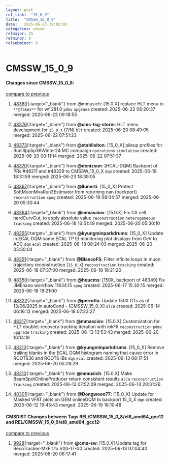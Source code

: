 ```yaml
---
layout: post
rel_link:  "15_0_9"
title:  "CMSSW_15_0_9"
date:   2025-06-23 19:02:03
categories: cmssw
relmajor: 15
relminor: 0
relsubminor: 9
---
```


# CMSSW_15_0_9
#### Changes since CMSSW_15_0_8:
[compare to previous](https://github.com/cms-sw/cmssw/compare/CMSSW_15_0_8...CMSSW_15_0_9)



1. [48380](http://github.com/cms-sw/cmssw/pull/48380){:target="_blank"}  from @mmusich: [15.0.X] replace HLT menu to `**@fake2**` for wf 281.0 `pdmv` `upgrade` created: 2025-06-22 08:20:37 merged: 2025-06-23 09:18:55

2. [48376](http://github.com/cms-sw/cmssw/pull/48376){:target="_blank"}  from **@cms-tsg-storm**: HLT menu development for `15_0_X` (7/N)   `hlt` created: 2025-06-20 08:49:05 merged: 2025-06-22 07:51:23

3. [48373](http://github.com/cms-sw/cmssw/pull/48373){:target="_blank"}  from **@stahlleiton**: [15_0_X] pileup profiles for RunIIIpp5p36Winter24 MC compaign `operations` `simulation` created: 2025-06-20 00:11:14 merged: 2025-06-22 07:51:37

4. [48370](http://github.com/cms-sw/cmssw/pull/48370){:target="_blank"}  from **@denizsun**: [HCAL-DQM] Backport of PRs #48211 and #48329 to CMSSW_15_0_X `dqm` created: 2025-06-19 18:31:59 merged: 2025-06-23 18:39:05

5. [48367](http://github.com/cms-sw/cmssw/pull/48367){:target="_blank"}  from **@llunerti**: [15_0_X] Protect SoftMuonMvaRun3Estimator from returning nan (backport) `reconstruction` `xpog` created: 2025-06-19 08:04:57 merged: 2025-06-20 05:30:44

6. [48364](http://github.com/cms-sw/cmssw/pull/48364){:target="_blank"}  from **@mmasciov**: [15.0.X] Fix CA cell hardCurvCut, to apply absolute value `reconstruction` `heterogeneous` `tracking` created: 2025-06-18 16:51:49 merged: 2025-06-20 05:30:10

7. [48355](http://github.com/cms-sw/cmssw/pull/48355){:target="_blank"}  from **@kyungminparkdrums**: [15_0_X] Update in ECAL DQM some ECAL TP Et monitoring plot displays from GeV to ADC `dqm` `ecal` created: 2025-06-18 08:24:03 merged: 2025-06-20 05:30:04

8. [48351](http://github.com/cms-sw/cmssw/pull/48351){:target="_blank"}  from **@BlancoFS**: Filter infinite loops in muon trajectory reconstruction [`15_0_X`] `reconstruction` `tracking` created: 2025-06-18 07:37:00 merged: 2025-06-18 18:21:20

9. [48350](http://github.com/cms-sw/cmssw/pull/48350){:target="_blank"}  from **@hqucms**: [150X, backport of 48349] Fix JMEnano workflow 11634.15 `xpog` created: 2025-06-17 15:30:15 merged: 2025-06-18 18:21:00

10. [48322](http://github.com/cms-sw/cmssw/pull/48322){:target="_blank"}  from **@perrotta**: Update 150X GTs as of 13/06/2025 in autoCond - [CMSSW_15_0_X] `alca` created: 2025-06-14 06:16:12 merged: 2025-06-18 07:23:27

11. [48317](http://github.com/cms-sw/cmssw/pull/48317){:target="_blank"}  from **@mmasciov**: [15.0.X] Customization for HLT doublet-recovery tracking iteration with mkFit `reconstruction` `pdmv` `upgrade` `tracking` created: 2025-06-13 13:53:43 merged: 2025-06-20 16:14:18

12. [48313](http://github.com/cms-sw/cmssw/pull/48313){:target="_blank"}  from **@kyungminparkdrums**: [15_0_X] Remove trailing blanks in the ECAL DQM histogram naming that cause error in ROOT636 and ROOT6 IBs `dqm` `ecal` created: 2025-06-13 08:17:51 merged: 2025-06-20 05:28:29

13. [48310](http://github.com/cms-sw/cmssw/pull/48310){:target="_blank"}  from **@mmusich**: [15.0.X] Make BeamSpotOnlineProducer return consistent results `alca` `reconstruction` `tracking` created: 2025-06-13 07:52:09 merged: 2025-06-14 20:31:26

14. [48305](http://github.com/cms-sw/cmssw/pull/48305){:target="_blank"}  from **@Dongwoon77**: [15_0_X] Update for Masked VFAT plots on GEM onlineDQM to backport 15_0_X `dqm` created: 2025-06-12 16:45:43 merged: 2025-06-19 18:10:48

#### CMSDIST Changes between Tags REL/CMSSW_15_0_8/el8_amd64_gcc12 and REL/CMSSW_15_0_9/el8_amd64_gcc12:
[compare to previous](https://github.com/cms-sw/cmsdist/compare/REL/CMSSW_15_0_8/el8_amd64_gcc12...REL/CMSSW_15_0_9/el8_amd64_gcc12)



1. [9928](http://github.com/cms-sw/cmsdist/pull/9928){:target="_blank"}  from **@cms-sw**: [15.0.X]  Update tag for RecoTracker-MkFit to V00-17-00 created: 2025-06-13 07:04:40 merged: 2025-06-20 06:17:41
